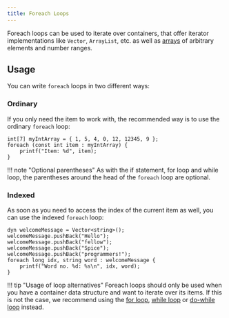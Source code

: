 ```yaml
---
title: Foreach Loops
---
```


Foreach loops can be used to iterate over containers, that offer iterator implementations like `Vector`, `ArrayList`,
etc. as well as [arrays](../arrays) of arbitrary elements and number ranges.

## Usage

You can write `foreach` loops in two different ways:

### Ordinary
If you only need the item to work with, the recommended way is to use the ordinary `foreach` loop:

```spice
int[7] myIntArray = { 1, 5, 4, 0, 12, 12345, 9 };
foreach (const int item : myIntArray) {
    printf("Item: %d", item);
}
```

!!! note "Optional parentheses"
    As with the if statement, for loop and while loop, the parentheses around the head of the `foreach` loop are optional.

### Indexed
As soon as you need to access the index of the current item as well, you can use the indexed `foreach` loop:

```spice
dyn welcomeMessage = Vector<string>();
welcomeMessage.pushBack("Hello");
welcomeMessage.pushBack("fellow");
welcomeMessage.pushBack("Spice");
welcomeMessage.pushBack("programmers!");
foreach long idx, string word : welcomeMessage {
    printf("Word no. %d: %s\n", idx, word);
}
```

!!! tip "Usage of loop alternatives"
    Foreach loops should only be used when you have a container data structure and want to iterate over its items.
    If this is not the case, we recommend using the [for loop](../for-loops), [while loop](../while-loops) or
	[do-while loop](../do-while-loops) instead.